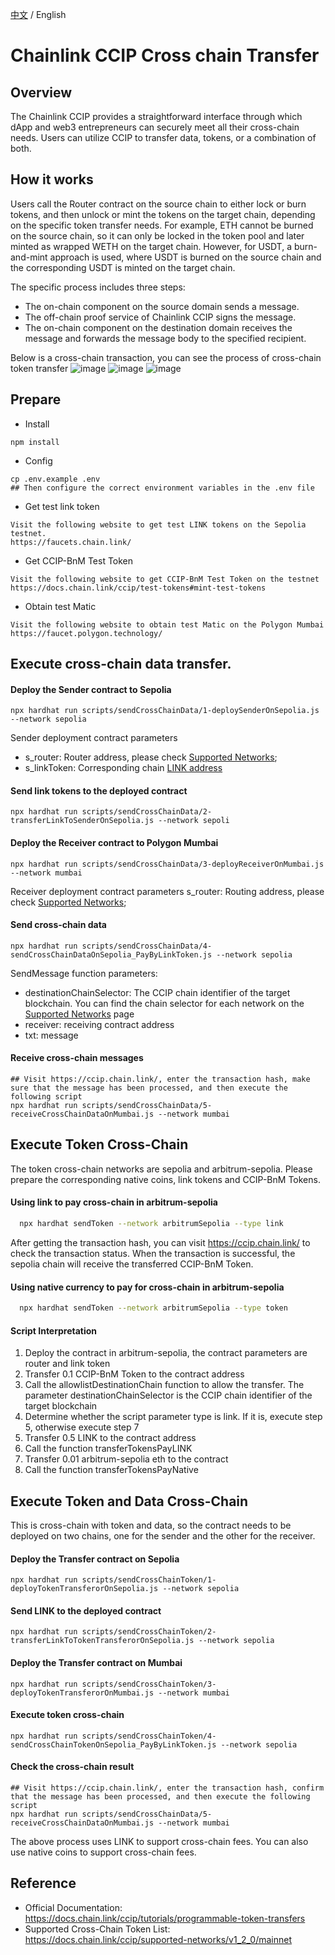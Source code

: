 [中文](./README-cn.md) / English

# Chainlink CCIP Cross chain Transfer

## Overview  
The Chainlink CCIP provides a straightforward interface through which dApp and web3 entrepreneurs can securely meet all their cross-chain needs. Users can utilize CCIP to transfer data, tokens, or a combination of both.

## How it works    
Users call the Router contract on the source chain to either lock or burn tokens, and then unlock or mint the tokens on the target chain, depending on the specific token transfer needs. For example, ETH cannot be burned on the source chain, so it can only be locked in the token pool and later minted as wrapped WETH on the target chain. However, for USDT, a burn-and-mint approach is used, where USDT is burned on the source chain and the corresponding USDT is minted on the target chain.

The specific process includes three steps:

- The on-chain component on the source domain sends a message.
- The off-chain proof service of Chainlink CCIP signs the message.
- The on-chain component on the destination domain receives the message and forwards the message body to the specified recipient.

Below is a cross-chain transaction, you can see the process of cross-chain token transfer
![image](./images/1723272417165.jpg)
![image](./images/1723272468861.jpg)
![image](./images/1723272503699.jpg)

## Prepare 
- Install  
```
npm install
```

- Config  
```
cp .env.example .env
## Then configure the correct environment variables in the .env file 
```

- Get test link token 
```
Visit the following website to get test LINK tokens on the Sepolia testnet.
https://faucets.chain.link/
```

- Get CCIP-BnM Test Token 
```
Visit the following website to get CCIP-BnM Test Token on the testnet
https://docs.chain.link/ccip/test-tokens#mint-test-tokens
```

- Obtain test Matic  
```
Visit the following website to obtain test Matic on the Polygon Mumbai
https://faucet.polygon.technology/
```


## Execute cross-chain data transfer.  
#### Deploy the Sender contract to Sepolia  
```
npx hardhat run scripts/sendCrossChainData/1-deploySenderOnSepolia.js --network sepolia
```
Sender deployment contract parameters
- s_router: Router address, please check [Supported Networks](https://docs.chain.link/ccip/supported-networks);
- s_linkToken: Corresponding chain [LINK address](https://docs.chain.link/resources/link-token-contracts)

#### Send link tokens to the deployed contract   
```
npx hardhat run scripts/sendCrossChainData/2-transferLinkToSenderOnSepolia.js --network sepoli
```

#### Deploy the Receiver contract to Polygon Mumbai  
```
npx hardhat run scripts/sendCrossChainData/3-deployReceiverOnMumbai.js --network mumbai
```
Receiver deployment contract parameters
s_router: Routing address, please check [Supported Networks](https://docs.chain.link/ccip/supported-networks);

#### Send cross-chain data  
```
npx hardhat run scripts/sendCrossChainData/4-sendCrossChainDataOnSepolia_PayByLinkToken.js --network sepolia
```
SendMessage function parameters:
- destinationChainSelector: The CCIP chain identifier of the target blockchain. You can find the chain selector for each network on the [Supported Networks](https://docs.chain.link/ccip/supported-networks) page
- receiver: receiving contract address
- txt: message

#### Receive cross-chain messages 
```
## Visit https://ccip.chain.link/, enter the transaction hash, make sure that the message has been processed, and then execute the following script
npx hardhat run scripts/sendCrossChainData/5-receiveCrossChainDataOnMumbai.js --network mumbai
```

## Execute Token Cross-Chain

The token cross-chain networks are sepolia and arbitrum-sepolia. Please prepare the corresponding native coins, link tokens and CCIP-BnM Tokens.

#### Using link to pay cross-chain in arbitrum-sepolia
```sh
  npx hardhat sendToken --network arbitrumSepolia --type link
```
After getting the transaction hash, you can visit https://ccip.chain.link/ to check the transaction status. When the transaction is successful, the sepolia chain will receive the transferred CCIP-BnM Token.

#### Using native currency to pay for cross-chain in arbitrum-sepolia
```sh
  npx hardhat sendToken --network arbitrumSepolia --type token
```

#### Script Interpretation
1. Deploy the contract in arbitrum-sepolia, the contract parameters are router and link token
2. Transfer 0.1 CCIP-BnM Token to the contract address
3. Call the allowlistDestinationChain function to allow the transfer. The parameter destinationChainSelector is the CCIP chain identifier of the target blockchain
4. Determine whether the script parameter type is link. If it is, execute step 5, otherwise execute step 7
5. Transfer 0.5 LINK to the contract address
6. Call the function transferTokensPayLINK
7. Transfer 0.01 arbitrum-sepolia eth to the contract
8. Call the function transferTokensPayNative

## Execute Token and Data Cross-Chain
This is cross-chain with token and data, so the contract needs to be deployed on two chains, one for the sender and the other for the receiver.

#### Deploy the Transfer contract on Sepolia 
```
npx hardhat run scripts/sendCrossChainToken/1-deployTokenTransferorOnSepolia.js --network sepolia
```  

#### Send LINK to the deployed contract 
```
npx hardhat run scripts/sendCrossChainToken/2-transferLinkToTokenTransferorOnSepolia.js --network sepolia
``` 

#### Deploy the Transfer contract on Mumbai 
```
npx hardhat run scripts/sendCrossChainToken/3-deployTokenTransferorOnMumbai.js --network mumbai
``` 

#### Execute token cross-chain 
```
npx hardhat run scripts/sendCrossChainToken/4-sendCrossChainTokenOnSepolia_PayByLinkToken.js --network sepolia
``` 

#### Check the cross-chain result

```
## Visit https://ccip.chain.link/, enter the transaction hash, confirm that the message has been processed, and then execute the following script
npx hardhat run scripts/sendCrossChainData/5-receiveCrossChainDataOnMumbai.js --network mumbai
```

The above process uses LINK to support cross-chain fees. You can also use native coins to support cross-chain fees.


## Reference 
- Official Documentation: https://docs.chain.link/ccip/tutorials/programmable-token-transfers
- Supported Cross-Chain Token List: https://docs.chain.link/ccip/supported-networks/v1_2_0/mainnet 
